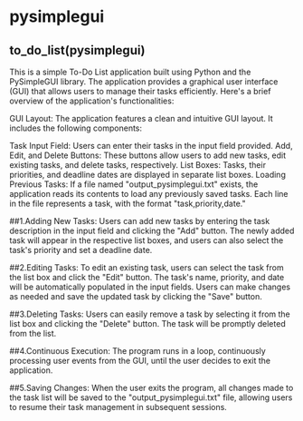 # pysimplegui
## to_do_list(pysimplegui)
This is a simple To-Do List application built using Python and the PySimpleGUI library. The application provides a graphical user interface (GUI) that allows users to manage their tasks efficiently. Here's a brief overview of the application's functionalities:

GUI Layout:
The application features a clean and intuitive GUI layout. It includes the following components:

Task Input Field: Users can enter their tasks in the input field provided.
Add, Edit, and Delete Buttons: These buttons allow users to add new tasks, edit existing tasks, and delete tasks, respectively.
List Boxes: Tasks, their priorities, and deadline dates are displayed in separate list boxes.
Loading Previous Tasks:
If a file named "output_pysimplegui.txt" exists, the application reads its contents to load any previously saved tasks. Each line in the file represents a task, with the format "task,priority,date."

##1.Adding New Tasks:
Users can add new tasks by entering the task description in the input field and clicking the "Add" button. The newly added task will appear in the respective list boxes, and users can also select the task's priority and set a deadline date.


##2.Editing Tasks:
To edit an existing task, users can select the task from the list box and click the "Edit" button. The task's name, priority, and date will be automatically populated in the input fields. Users can make changes as needed and save the updated task by clicking the "Save" button.



##3.Deleting Tasks:
Users can easily remove a task by selecting it from the list box and clicking the "Delete" button. The task will be promptly deleted from the list.


##4.Continuous Execution:
The program runs in a loop, continuously processing user events from the GUI, until the user decides to exit the application.


##5.Saving Changes:
When the user exits the program, all changes made to the task list will be saved to the "output_pysimplegui.txt" file, allowing users to resume their task management in subsequent sessions.
